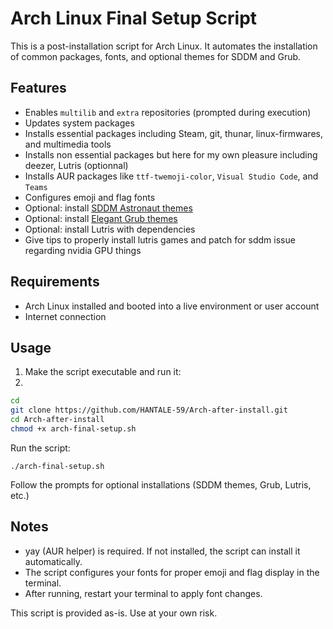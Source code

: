 # Arch Linux Final Setup Script

This is a post-installation script for Arch Linux. It automates the installation of common packages, fonts, and optional themes for SDDM and Grub.

## Features

- Enables `multilib` and `extra` repositories (prompted during execution)
- Updates system packages
- Installs essential packages including Steam, git, thunar, linux-firmwares, and multimedia tools
- Installs non essential packages but here for my own pleasure including deezer, Lutris (optionnal)
- Installs AUR packages like `ttf-twemoji-color`, `Visual Studio Code`, and `Teams`
- Configures emoji and flag fonts
- Optional: install [SDDM Astronaut themes](https://github.com/HANTALE-59/sddm-astronaut-random-theme)
- Optional: install [Elegant Grub themes](https://github.com/vinceliuice/Elegant-grub2-themes)
- Optional: install Lutris with dependencies
- Give tips to properly install lutris games and patch for sddm issue regarding nvidia GPU things

## Requirements

- Arch Linux installed and booted into a live environment or user account
- Internet connection

## Usage

1. Make the script executable and run it:
2. 

```bash
cd
git clone https://github.com/HANTALE-59/Arch-after-install.git
cd Arch-after-install
chmod +x arch-final-setup.sh
```
Run the script:
```
./arch-final-setup.sh
```
Follow the prompts for optional installations (SDDM themes, Grub, Lutris, etc.)

## Notes

- yay (AUR helper) is required. If not installed, the script can install it automatically.
- The script configures your fonts for proper emoji and flag display in the terminal.
- After running, restart your terminal to apply font changes.

This script is provided as-is. Use at your own risk.
